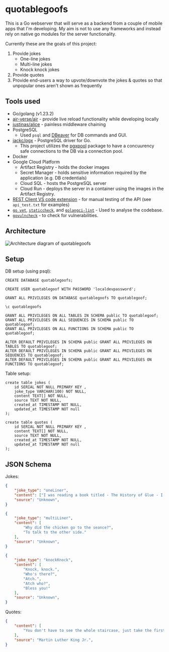 # quotablegoofs

This is a Go webserver that will serve as a backend from a couple of mobile apps that I'm developing. My aim is not to use any frameworks and instead rely on native go modules for the server functionality. 

Currently these are the goals of this project:
1. Provide jokes
    - One-line jokes
    - Multi-line jokes
    - Knock knock jokes
2. Provide quotes
3. Provide end-users a way to upvote/downvote the jokes & quotes so that unpopular ones aren't shown as frequently

## Tools used
- Go/golang (v1.23.2)
- [air-verse/air](https://github.com/air-verse/air) - provide live reload functionality while developing locally
- [justinas/alice](https://github.com/justinas/alice) - painless middleware chaining
- PostgreSQL
	- Used `psql` and [DBeaver](https://dbeaver.com/) for DB commands and GUI.
- [jackc/pgx](https://github.com/jackc/pgx) - PostgreSQL driver for Go. 
	- This project utilizes the [pgxpool](https://pkg.go.dev/github.com/jackc/pgx/v5@v5.7.1/pgxpool) package to have a concuurency safe connections to the DB via a connection pool.
- Docker 
- Google Cloud Platform
	- Artifact Registry - holds the docker images
	- Secret Manager - holds sensitive information required by the application (e.g. DB credentials)
	- Cloud SQL - hosts the PostgreSQL server
	- Cloud Run - deploys the server in a container using the images in the Artifact Registry.
- [REST Client VS code extension](https://marketplace.visualstudio.com/items?itemName=humao.rest-client) - for manual testing of the API (see `api_test.txt` for examples)
- [`go vet`](https://golang.google.cn/cmd/vet/), [`staticcheck`](https://staticcheck.dev/), and [`golangci-lint`](https://golangci-lint.run/) - Used to analyse the codebase. 
- [`govulncheck`](https://pkg.go.dev/golang.org/x/vuln/cmd/govulncheck) - to check for vulnerabilities.

## Architecture

![Architecture diagram of quotablegoofs](https://docs.google.com/drawings/d/e/2PACX-1vStlM5h46sGZBBEFQk08ugp1uL74L3WAXiVg6iF6OcFhctIKk2EYvU0N2w9YIbT11jQQFsgd6GQyoTW/pub?w=1288&h=688)

## Setup

DB setup (using psql):

```postgresql
CREATE DATABASE quotablegoofs;

CREATE USER quotablegoof WITH PASSWORD 'localdevpassword';

GRANT ALL PRIVILEGES ON DATABASE quotablegoofs TO quotablegoof;

\c quotablegoofs

GRANT ALL PRIVILEGES ON ALL TABLES IN SCHEMA public TO quotablegoof;
GRANT ALL PRIVILEGES ON ALL SEQUENCES IN SCHEMA public TO quotablegoof;
GRANT ALL PRIVILEGES ON ALL FUNCTIONS IN SCHEMA public TO quotablegoof;

ALTER DEFAULT PRIVILEGES IN SCHEMA public GRANT ALL PRIVILEGES ON TABLES TO quotablegoof;
ALTER DEFAULT PRIVILEGES IN SCHEMA public GRANT ALL PRIVILEGES ON SEQUENCES TO quotablegoof;
ALTER DEFAULT PRIVILEGES IN SCHEMA public GRANT ALL PRIVILEGES ON FUNCTIONS TO quotablegoof;
```

Table setup:
```postgresql
create table jokes (
	id SERIAL NOT NULL PRIMARY KEY ,
	joke_type VARCHAR(100) NOT NULL,
	content TEXT[] NOT NULL,
	source TEXT NOT NULL,
	created_at TIMESTAMP NOT NULL,
	updated_at TIMESTAMP NOT null
);

create table quotes (
	id SERIAL NOT NULL PRIMARY KEY ,
	content TEXT[] NOT NULL,
	source TEXT NOT NULL,
	created_at TIMESTAMP NOT NULL,
	updated_at TIMESTAMP NOT null
);
```

## JSON Schema

Jokes:
```json
{
	"joke_type": "oneLiner",
	"content": ["I was reading a book titled - The History of Glue - I couldn't put it down."],
	"source": "Unknown",
}

{
	"joke_type": "multiLiner",
	"content": [
		"Why did the chicken go to the seance?", 
		"To talk to the other side."
	],
	"source": "Unknown",
}

{
	"joke_type": "knockKnock",
	"content": [
		"Knock, knock.", 
		"Who's there?", 
		"Atch.", 
		"Atch who?", 
		"Bless you!"
	],
	"source": "Unknown",
}
```

Quotes:
```json
{
	"content": [
		"You don't have to see the whole staircase, just take the first step."
	],
	"source": "Martin Luther King Jr.",
}
```